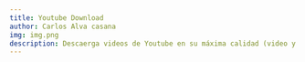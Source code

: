 ```yaml
---
title: Youtube Download
author: Carlos Alva casana
img: img.png
description: Descaerga videos de Youtube en su máxima calidad (video y audio).
---
```

